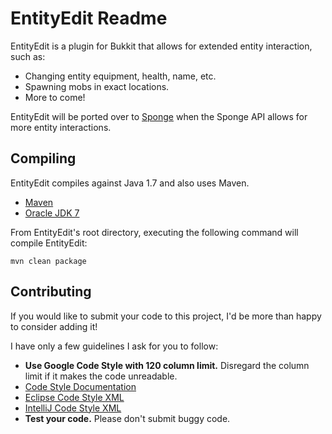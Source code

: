 EntityEdit Readme
================

EntityEdit is a plugin for Bukkit that allows for extended entity interaction, such as:

* Changing entity equipment, health, name, etc.
* Spawning mobs in exact locations.
* More to come!

EntityEdit will be ported over to [Sponge](http://www.spongepowered.org/) when the Sponge API allows for more entity interactions.

Compiling
---------

EntityEdit compiles against Java 1.7 and also uses Maven.

* [Maven](http://maven.apache.org/download.cgi)
* [Oracle JDK 7](http://www.oracle.com/technetwork/java/javase/downloads/index-jsp-138363.html)

From EntityEdit's root directory, executing the following command will compile EntityEdit:

`mvn clean package`

Contributing
------------

If you would like to submit your code to this project, I'd be more than happy to consider adding it!

I have only a few guidelines I ask for you to follow:

* **Use Google Code Style with 120 column limit.** Disregard the column limit if it makes the code unreadable.
 * [Code Style Documentation](https://google-styleguide.googlecode.com/svn/trunk/javaguide.html)
 * [Eclipse Code Style XML](https://code.google.com/p/google-styleguide/source/browse/trunk/eclipse-java-google-style.xml)
 * [IntelliJ Code Style XML](https://code.google.com/p/google-styleguide/source/browse/trunk/intellij-java-google-style.xml)
* **Test your code.** Please don't submit buggy code.